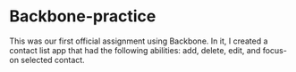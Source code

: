 Backbone-practice
=================

This was our first official assignment using Backbone. In it, I created a contact list app that had the following abilities: add, delete, edit, and focus-on selected contact.
